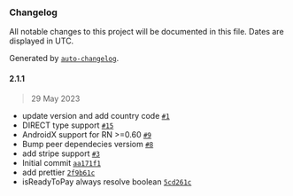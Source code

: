 ### Changelog

All notable changes to this project will be documented in this file. Dates are displayed in UTC.

Generated by [`auto-changelog`](https://github.com/CookPete/auto-changelog).

#### 2.1.1

> 29 May 2023

- update version and add country code [`#1`](https://github.com/EnricoBarbieri1997/react-native-google-pay/pull/1)
- DIRECT type support [`#15`](https://github.com/EnricoBarbieri1997/react-native-google-pay/pull/15)
- AndroidX support for RN &gt;=0.60 [`#9`](https://github.com/EnricoBarbieri1997/react-native-google-pay/pull/9)
- Bump peer dependecies versiom [`#8`](https://github.com/EnricoBarbieri1997/react-native-google-pay/pull/8)
- add stripe support [`#3`](https://github.com/EnricoBarbieri1997/react-native-google-pay/pull/3)
- Initial commit [`aa171f1`](https://github.com/EnricoBarbieri1997/react-native-google-pay/commit/aa171f13baccf6c42242f2b5c063d30e0576ef9a)
- add prettier [`2f9b61c`](https://github.com/EnricoBarbieri1997/react-native-google-pay/commit/2f9b61cf0416cc3da446b1538b4b27a29660b8d4)
- isReadyToPay always resolve boolean [`5cd261c`](https://github.com/EnricoBarbieri1997/react-native-google-pay/commit/5cd261c04d0a02877b96fd0b6464c2bb9a6d1e30)
